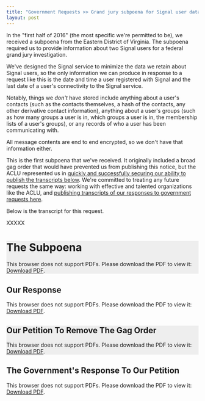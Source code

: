 ```yaml
---
title: "Government Requests >> Grand jury subpoena for Signal user data, Eastern District of Virginia"
layout: post
---
```


In the "first half of 2016" (the most specific we're permitted to be), we received a subpoena
from the Eastern District of Virginia. The subpoena required us to provide information about two
Signal users for a federal grand jury investigation.

We've designed the Signal service to minimize the data we retain about Signal users, so the only
information we can produce in response to a request like this is the date and time a user
registered with Signal and the last date of a user's connectivity to the Signal service.

Notably, things we *don't* have stored include anything about a user's contacts (such as the contacts
themselves, a hash of the contacts, any other derivative contact information), anything about a
user's groups (such as how many groups a user is in, which groups a user is in, the membership lists
of a user's groups), or any records of who a user has been communicating with.

All message contents are end to end encrypted, so we don't have that information either.

This is the first subpoena that we've received. It originally included a broad gag order that
would have prevented us from publishing this notice, but the ACLU represented us in [quickly
and successfully securing our ability to publish the transcripts below](https://www.aclu.org/blog/free-future/new-documents-reveal-government-effort-impose-secrecy-encryption-company). We're committed to
treating any future requests the same way: working with effective and talented organizations
like the ACLU, and [publishing transcripts of our responses to government requests here](/bigbrother).

Below is the transcript for this request.

XXXXX

<div class="row" style="background-color: #eeeeee">
  <div class="col-md-4">
       <h1>The Subpoena</h1>
  </div>
  <div class="col-md-8">
    <object data="/bigbrother/documents/2016-10-04-eastern-virginia-subpoena.pdf" type="application/pdf" width="100%" height="800px">
      <p>This browser does not support PDFs. Please download the PDF to view it: <a href="/bigbrother/documents/2016-10-04-eastern-virginia-subpoena.pdf">Download PDF</a>.</p>
    </object>
  </div>
</div>

</p>

<div class="row">
  <div class="col-md-4">
       <h2>Our Response</h2>
  </div>
  <div class="col-md-8">
    <object data="/bigbrother/documents/2016-10-04-eastern-virginia-subpoena-response.pdf" type="application/pdf" width="100%" height="800px">
      <p>This browser does not support PDFs. Please download the PDF to view it: <a href="/bigbrother/documents/2016-10-04-eastern-virginia-subpoena-response.pdf">Download PDF</a>.</p>
    </object>  
  </div>

</div>

</p>

<div class="row" style="background-color: #eeeeee">
  <div class="col-md-4">
       <h2>Our Petition To Remove The Gag Order</h2>
  </div>
  <div class="col-md-8">
    <object data="/bigbrother/documents/2016-10-04-eastern-virginia-subpoena-petition.pdf" type="application/pdf" width="100%" height="800px">
      <p>This browser does not support PDFs. Please download the PDF to view it: <a href="/bigbrother/documents/2016-10-04-eastern-virginia-subpoena-petition.pdf">Download PDF</a>.</p>
    </object>    
  </div>

</div>

</p>

<div class="row">
  <div class="col-md-4">
       <h2>The Government's Response To Our Petition</h2>
  </div>
  <div class="col-md-8">
    <object data="/bigbrother/documents/2016-10-04-eastern-virginia-subpoena-updated-order.pdf" type="application/pdf" width="100%" height="800px">
      <p>This browser does not support PDFs. Please download the PDF to view it: <a href="/bigbrother/documents/2016-10-04-eastern-virginia-subpoena-updated-order.pdf">Download PDF</a>.</p>
    </object>      
  </div>

</div>
